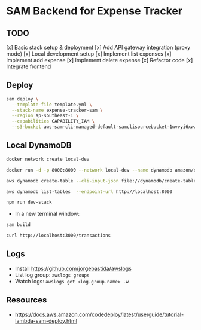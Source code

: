 # SAM Backend for Expense Tracker

## TODO

[x] Basic stack setup & deployment
[x] Add API gateway integration (proxy mode)
[x] Local development setup
[x] Implement list expenses
[x] Implement add expense
[x] Implement delete expense
[x] Refactor code
[x] Integrate frontend

## Deploy

```sh
sam deploy \
  --template-file template.yml \
  --stack-name expense-tracker-sam \
  --region ap-southeast-1 \
  --capabilities CAPABILITY_IAM \
  --s3-bucket aws-sam-cli-managed-default-samclisourcebucket-1wvvyi6xwwa4x
```

## Local DynamoDB

```sh
docker network create local-dev

docker run -d -p 8000:8000 --network local-dev --name dynamodb amazon/dynamodb-local

aws dynamodb create-table --cli-input-json file://dynamodb/create-table.json --endpoint-url http://localhost:8000

aws dynamodb list-tables  --endpoint-url http://localhost:8000

npm run dev-stack
```

- In a new terminal window:

```sh
sam build 

curl http://localhost:3000/transactions
```

## Logs

- Install https://github.com/jorgebastida/awslogs
- List log group: `awslogs groups`  
- Watch logs: `awslogs get <log-group-name> -w`

## Resources 

- https://docs.aws.amazon.com/codedeploy/latest/userguide/tutorial-lambda-sam-deploy.html
